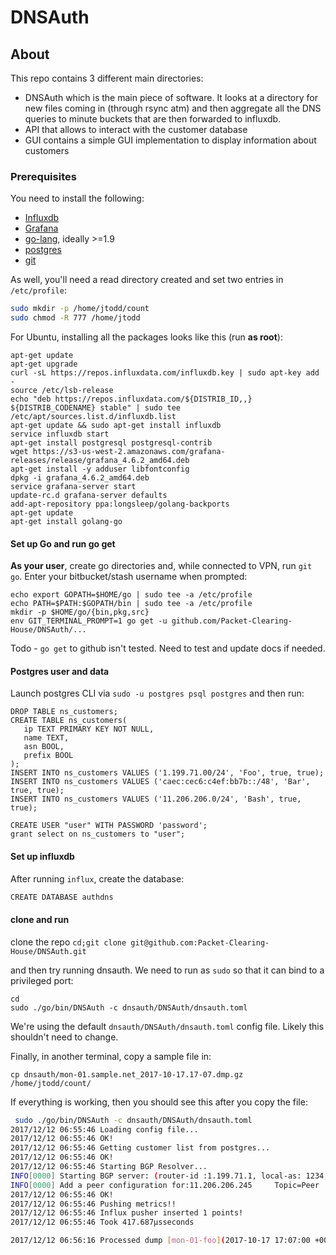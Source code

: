 # DNSAuth

## About

This repo contains 3 different main directories:
  * DNSAuth which is the main piece of software. It looks at a directory for new files coming in (through rsync atm) and then aggregate all the DNS queries to minute buckets that are then forwarded to influxdb.
  * API that allows to interact with the customer database
  * GUI contains a simple GUI implementation to display information about customers


### Prerequisites

You need to install the following:

* [Influxdb](https://www.docs.influxdata.com/influxdb/v0.9/introduction/installation/)
* [Grafana](http://docs.grafana.org/installation/)
* [go-lang](https://golang.org/doc/install), ideally >=1.9
* [postgres](https://wiki.postgresql.org/wiki/Detailed_installation_guides)
* [git](https://git-scm.com/book/en/v2/Getting-Started-Installing-Git)


As well, you'll need a read directory created and set two entries in `/etc/profile`:

```bash
sudo mkdir -p /home/jtodd/count
sudo chmod -R 777 /home/jtodd
```

For Ubuntu, installing all the packages looks like this (run **as root**):

```
apt-get update
apt-get upgrade
curl -sL https://repos.influxdata.com/influxdb.key | sudo apt-key add -
source /etc/lsb-release
echo "deb https://repos.influxdata.com/${DISTRIB_ID,,} ${DISTRIB_CODENAME} stable" | sudo tee /etc/apt/sources.list.d/influxdb.list
apt-get update && sudo apt-get install influxdb
service influxdb start
apt-get install postgresql postgresql-contrib
wget https://s3-us-west-2.amazonaws.com/grafana-releases/release/grafana_4.6.2_amd64.deb
apt-get install -y adduser libfontconfig
dpkg -i grafana_4.6.2_amd64.deb
service grafana-server start
update-rc.d grafana-server defaults
add-apt-repository ppa:longsleep/golang-backports
apt-get update
apt-get install golang-go 
```


#### Set up Go and run go get

**As your user**,  create go directories and, while connected to VPN, run `git go`.  Enter your bitbucket/stash username when prompted:

``` 
echo export GOPATH=$HOME/go | sudo tee -a /etc/profile
echo PATH=$PATH:$GOPATH/bin | sudo tee -a /etc/profile
mkdir -p $HOME/go/{bin,pkg,src}
env GIT_TERMINAL_PROMPT=1 go get -u github.com/Packet-Clearing-House/DNSAuth/...
```

Todo - ``go get`` to github isn't tested.  Need to test and update docs if needed.

#### Postgres user and data

Launch postgres CLI via `sudo -u postgres psql postgres` and then run:

```
DROP TABLE ns_customers;
CREATE TABLE ns_customers(
   ip TEXT PRIMARY KEY NOT NULL,
   name TEXT,
   asn BOOL,
   prefix BOOL
);
INSERT INTO ns_customers VALUES ('1.199.71.00/24', 'Foo', true, true);
INSERT INTO ns_customers VALUES ('caec:cec6:c4ef:bb7b::/48', 'Bar', true, true);
INSERT INTO ns_customers VALUES ('11.206.206.0/24', 'Bash', true, true);

CREATE USER "user" WITH PASSWORD 'password';
grant select on ns_customers to "user";
```

#### Set up influxdb

After running `influx`, create the database:

```bash
CREATE DATABASE authdns
```
#### clone and run

clone the repo  `cd;git clone git@github.com:Packet-Clearing-House/DNSAuth.git`

and then try running dnsauth. We need to run as `sudo` so that it can bind to a privileged port:

```
cd
sudo ./go/bin/DNSAuth -c dnsauth/DNSAuth/dnsauth.toml
```

We're using the default `dnsauth/DNSAuth/dnsauth.toml` config file. Likely this shouldn't  need to change.

Finally, in another terminal, copy a sample file in:

```
cp dnsauth/mon-01.sample.net_2017-10-17.17-07.dmp.gz /home/jtodd/count/
```

If everything is working, then you should see this after you copy  the file:

```bash
 sudo ./go/bin/DNSAuth -c dnsauth/DNSAuth/dnsauth.toml 
2017/12/12 06:55:46 Loading config file...
2017/12/12 06:55:46 OK!
2017/12/12 06:55:46 Getting customer list from postgres...
2017/12/12 06:55:46 OK!
2017/12/12 06:55:46 Starting BGP Resolver...
INFO[0000] Starting BGP server: (router-id :1.199.71.1, local-as: 1234, peer-address: 1.199.71.1, remote-as: 5678) 
INFO[0000] Add a peer configuration for:11.206.206.245     Topic=Peer
2017/12/12 06:55:46 OK!
2017/12/12 06:55:46 Pushing metrics!!
2017/12/12 06:55:46 Influx pusher inserted 1 points!
2017/12/12 06:55:46 Took 417.687µsseconds

2017/12/12 06:56:16 Processed dump [mon-01-foo](2017-10-17 17:07:00 +0000 UTC - 2017-10-17 17:10:00.215724 +0000 UTC): 833 lines in (2.876312ms) seconds!

```
